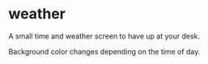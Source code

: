 # weather
A small time and weather screen to have up at your desk.

Background color changes depending on the time of day.
